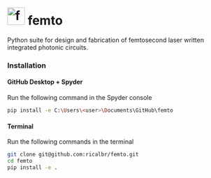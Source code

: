 # <img src="https://user-images.githubusercontent.com/45992199/165091557-b2d92d74-9052-4645-969f-26dcb1dcb032.png" alt="femto" width="40"/> femto

Python suite for design and fabrication of femtosecond laser written integrated photonic circuits.

### Installation
#### GitHub Desktop + Spyder

Run the following command in the Spyder console
```bash
pip install -e C:\Users\<user>\Documents\GitHub\femto
```

#### Terminal
Run the following commands in the terminal
```bash
git clone git@github.com:ricalbr/femto.git
cd femto
pip install -e .
```
